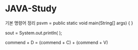 # JAVA-Study

기본 명령어 정리 
psvm = public static void main(String[] args) { }

sout = System.out.println( );


commend + D = (commend + C) + (commend + V)
